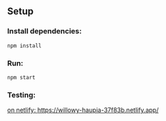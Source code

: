 ## Setup

### Install dependencies:

`npm install`

### Run:

`npm start`

### Testing:
[ on netlify: https://willowy-haupia-37f83b.netlify.app/ ]( https://willowy-haupia-37f83b.netlify.app/ )